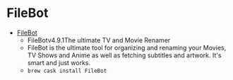 # FileBot
- [FileBot](https://www.filebot.net/)
  -  FileBotv4.9.1The ultimate TV and Movie Renamer
  - FileBot is the ultimate tool for organizing and renaming your Movies, TV Shows and Anime as well as fetching subtitles and artwork. It's smart and just works.
  - `brew cask install FileBot`
